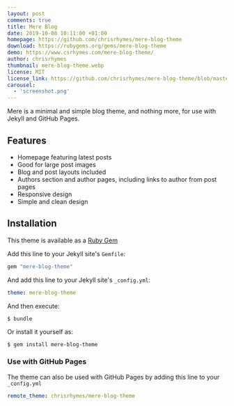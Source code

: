 ```yaml
---
layout: post
comments: true
title: Mere Blog
date: 2019-10-08 10:11:00 +01:00
homepage: https://github.com/chrisrhymes/mere-blog-theme
download: https://rubygems.org/gems/mere-blog-theme
demo: https://www.csrhymes.com/mere-blog-theme/
author: chrisrhymes
thumbnail: mere-blog-theme.webp
license: MIT
license_link: https://github.com/chrisrhymes/mere-blog-theme/blob/master/LICENSE.txt
carousel:
  - 'screenshot.png'
---
```


Mere is a minimal and simple blog theme, and nothing more, for use with Jekyll and GitHub Pages.

## Features

* Homepage featuring latest posts
* Good for large post images
* Blog and post layouts included
* Authors section and author pages, including links to author from post pages
* Responsive design
* Simple and clean design

## Installation

This theme is available as a [Ruby Gem](https://rubygems.org/gems/mere-blog-theme)

Add this line to your Jekyll site's `Gemfile`:

```ruby
gem "mere-blog-theme"
```

And add this line to your Jekyll site's `_config.yml`:

```yaml
theme: mere-blog-theme
```

And then execute:

`$ bundle`

Or install it yourself as:

`$ gem install mere-blog-theme`

### Use with GitHub Pages

The theme can also be used with GitHub Pages by adding this line to your `_config.yml`

```yaml
remote_theme: chrisrhymes/mere-blog-theme
```

